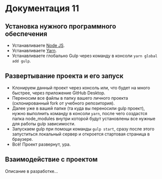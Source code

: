 # Документация 11

## Установка нужного программного обеспечения
* Устанавливаете [Node JS](https://nodejs.org/en/).
* Устанавливаете [Yarn](https://yarnpkg.com/lang/en/docs/install/).
* Устанавливаете глобально Gulp через команду в консоли `yarn global add gulp`.

## Развертывание проекта и его запуск
* Клонируем данный проект через консоль или, что будет на много быстрее, через приложение GitHub Desktop.
* Переносим все файлы в папку вашего личного проекта (склонированный fork от учебного репозитория).
* Далее уже в вашей папке (та куда вы переносили gulp проект), нужно выполнить команду в консоли `yarn`, после чего создастся папка node_modules внутри которой будут установлены все нужные для работы gulp зависимости.
* Запускаем gulp при помощи команды `gulp start`, сразу после этого запуститься локальный сервер и откроется стартовая страница в браузере.
* Всё! Проект развернут, ура.

## Взаимодействие с проектом
Описание в разработке...
